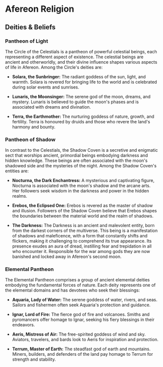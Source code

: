 # Afereon Religion #

## Deities & Beliefs ##

### Pantheon of Light ###

The Circle of the Celestials is a pantheon of powerful celestial beings, each representing a different aspect of existence. The celestial beings are ancient and otherworldly, and their divine influence shapes various aspects of life in Afereon. Among the Circle's deities are:

   - **Solara, the Sunbringer:** The radiant goddess of the sun, light, and warmth. Solara is revered for bringing life to the world and is celebrated during solar events and sunrises.
   
   - **Lunaris, the Moonsinger:** The serene god of the moon, dreams, and mystery. Lunaris is believed to guide the moon's phases and is associated with dreams and divination.

   - **Terra, the Earthmother:** The nurturing goddess of nature, growth, and fertility. Terra is honoured by druids and those who revere the land's harmony and bounty.

### Pantheon of Shadow ###

In contrast to the Celestials, the Shadow Coven is a secretive and enigmatic sect that worships ancient, primordial beings embodying darkness and hidden knowledge. These beings are often associated with the moon's shadowed side and the mysteries of the night. Among the Shadow Coven's entities are:

   - **Nocturna, the Dark Enchantress:** A mysterious and captivating figure, Nocturna is associated with the moon's shadow and the arcane arts. Her followers seek wisdom in the darkness and power in the hidden realms.

   - **Erebos, the Eclipsed One:** Erebos is revered as the master of shadow and illusion. Followers of the Shadow Coven believe that Erebos shapes the boundaries between the material world and the realm of shadows.
   
   - **The Darkness:** The Darkness is an ancient and malevolent entity, born from the darkest corners of the multiverse. This being is a manifestation of shadows and maleficence, with a form that constantly shifts and flickers, making it challenging to comprehend its true appearance. Its presence exudes an aura of dread, instilling fear and trepidation in all who encounter it. Responsible for the war among gods they are now banished and locked away in Afereon's second moon.

### Elemental Pantheon ###

The Elemental Pantheon comprises a group of ancient elemental deities embodying the fundamental forces of nature. Each deity represents one of the elemental domains and has devotees who seek their blessings:

   - **Aquaria, Lady of Water:** The serene goddess of water, rivers, and seas. Sailors and fishermen often seek Aquaria's protection and guidance.

   - **Ignar, Lord of Fire:** The fierce god of fire and volcanoes. Smiths and pyromancers offer homage to Ignar, seeking his fiery blessings in their endeavors.

   - **Aeris, Mistress of Air:** The free-spirited goddess of wind and sky. Aviators, travelers, and bards look to Aeris for inspiration and protection.

   - **Terrum, Master of Earth:** The steadfast god of earth and mountains. Miners, builders, and defenders of the land pay homage to Terrum for strength and stability.